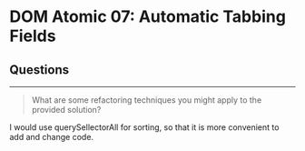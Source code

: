 # DOM Atomic 07: Automatic Tabbing Fields

## Questions

---

> What are some refactoring techniques you might apply to the provided solution?

I would use querySellectorAll for sorting, so that it is more convenient to add and change code.